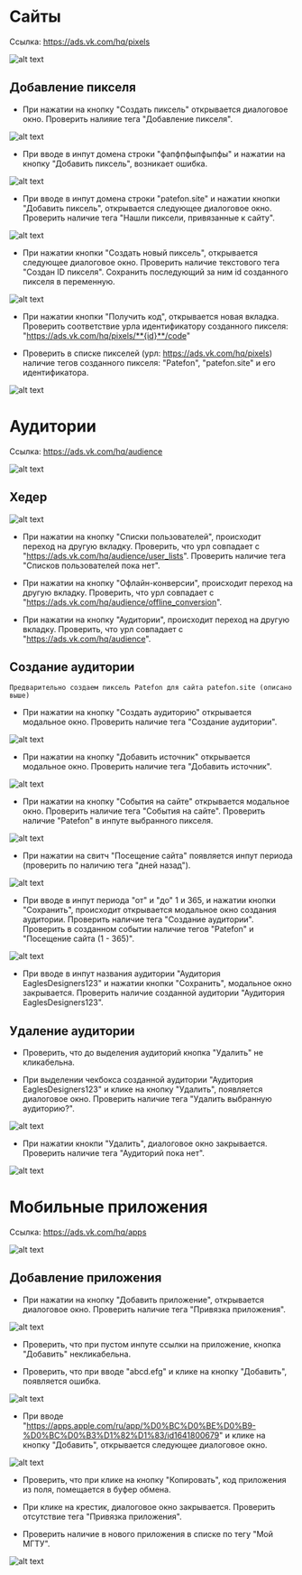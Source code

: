 # Сайты

Ссылка: https://ads.vk.com/hq/pixels

![alt text](image-6.png)

## Добавление пикселя

- При нажатии на кнопку "Создать пиксель" открывается диалоговое окно. Проверить налияие тега "Добавление пикселя".

![alt text](image-7.png)

- При вводе в инпут домена строки "фапфпфыпфыпфы" и нажатии на кнопку "Добавить пиксель", возникает ошибка.

![alt text](image-8.png)

- При вводе в инпут домена строки "patefon.site" и нажатии кнопки "Добавить пиксель", открывается следующее диалоговое окно. Проверить наличие тега "Нашли пиксели, привязанные к сайту".

![alt text](image-9.png)

- При нажатии кнопки "Создать новый пиксель", открывается следующее диалоговое окно. Проверить наличие текстового тега "Создан ID пикселя". Сохранить последующий за ним id созданного пикселя в переменную.

![alt text](image-10.png)

- При нажатии кнопки "Получить код", открывается новая вкладка. Проверить соответствие урла идентификатору созданного пикселя: "https://ads.vk.com/hq/pixels/**{id}**/code"

- Проверить в списке пикселей (урл: https://ads.vk.com/hq/pixels) наличие тегов созданного пикселя: "Patefon", "patefon.site" и его идентификатора.

![alt text](image-11.png)

# Аудитории

Ссылка: https://ads.vk.com/hq/audience

![alt text](image.png)

## Хедер

![alt text](image-19.png)

- При нажатии на кнопку "Списки пользователей", происходит переход на другую вкладку. Проверить, что урл совпадает с "https://ads.vk.com/hq/audience/user_lists". Проверить наличие тега "Списков пользователей пока нет".

- При нажатии на кнопку "Офлайн-конверсии", происходит переход на другую вкладку. Проверить, что урл совпадает с "https://ads.vk.com/hq/audience/offline_conversion".

- При нажатии на кнопку "Аудитории", происходит переход на другую вкладку. Проверить, что урл совпадает с "https://ads.vk.com/hq/audience".

## Создание аудитории

`Предварительно создаем пиксель Patefon для сайта patefon.site (описано выше)`

- При нажатии на кнопку "Создать аудиторию" открывается модальное окно. Проверить наличие тега "Создание аудитории".

![alt text](image-1.png)

- При нажатии на кнопку "Добавить источник" открывается модальное окно. Проверить наличие тега "Добавить источник".

![alt text](image-2.png)

- При нажатии на кнопку "События на сайте" открывается модальное окно. Проверить наличие тега "События на сайте". Проверить наличие "Patefon" в инпуте выбранного пикселя.

![alt text](image-3.png)

- При нажатии на свитч "Посещение сайта" появляется инпут периода (проверить по наличию тега "дней назад").

![alt text](image-4.png)

- При вводе в инпут периода "от" и "до" 1 и 365, и нажатии кнопки "Сохранить", происходит открывается модальное окно создания аудитории. Проверить наличие тега "Создание аудитории".
  Проверить в созданном событии наличие тегов "Patefon" и "Посещение сайта (1 - 365)".

![alt text](image-5.png)

- При вводе в инпут названия аудитории "Аудитория EaglesDesigners123" и нажатии кнопки "Сохранить", модальное окно закрывается. Проверить наличие созданной аудитории "Аудитория EaglesDesigners123".

## Удаление аудитории

- Проверить, что до выделения аудиторий кнопка "Удалить" не кликабельна.

- При выделении чекбокса созданной аудитории "Аудитория EaglesDesigners123" и клике на кнопку "Удалить", появляется диалоговое окно. Проверить наличие тега "Удалить выбранную аудиторию?".

![alt text](image-12.png)

- При нажатии кнокпи "Удалить", диалоговое окно закрывается. Проверить наличие тега "Аудиторий пока нет".

![alt text](image-13.png)

# Мобильные приложения

Ссылка: https://ads.vk.com/hq/apps

![alt text](image-14.png)

## Добавление приложения

- При нажатии на кнопку "Добавить приложение", открывается диалоговое окно. Проверить наличие тега "Привязка приложения".

![alt text](image-15.png)

- Проверить, что при пустом инпуте ссылки на приложение, кнопка "Добавить" некликабельна.

- Проверить, что при вводе "abcd.efg" и клике на кнопку "Добавить", появляется ошибка.

![alt text](image-16.png)

- При вводе "https://apps.apple.com/ru/app/%D0%BC%D0%BE%D0%B9-%D0%BC%D0%B3%D1%82%D1%83/id1641800679" и клике на кнопку "Добавить", открывается следующее диалоговое окно.

![alt text](image-17.png)

- Проверить, что при клике на кнопку "Копировать", код приложения из поля, помещается в буфер обмена.

- При клике на крестик, диалоговое окно закрывается. Проверить отсутствие тега "Привязка приложения".

- Проверить наличие в нового приложения в списке по тегу "Мой МГТУ".

![alt text](image-18.png)
